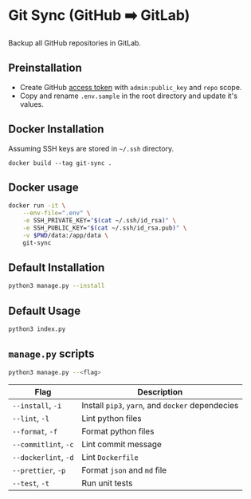 # Git Sync (GitHub ➡️ GitLab)

Backup all GitHub repositories in GitLab.

## Preinstallation

- Create GitHub [access token](https://github.com/settings/tokens/new) with `admin:public_key` and `repo` scope.
- Copy and rename `.env.sample` in the root directory and update it's values.

## Docker Installation

Assuming SSH keys are stored in `~/.ssh` directory.

```
docker build --tag git-sync .
```

## Docker usage

```sh
docker run -it \
    --env-file=".env" \
    -e SSH_PRIVATE_KEY="$(cat ~/.ssh/id_rsa)" \
    -e SSH_PUBLIC_KEY="$(cat ~/.ssh/id_rsa.pub)" \
    -v $PWD/data:/app/data \
    git-sync
```

## Default Installation

```sh
python3 manage.py --install
```

## Default Usage

```sh
python3 index.py
```

## `manage.py` scripts

```sh
python3 manage.py --<flag>
```

| Flag                 | Description                                      |
| -------------------- | ------------------------------------------------ |
| `--install`, `-i`    | Install `pip3`, `yarn`, and `docker` dependecies |
| `--lint`, `-l`       | Lint python files                                |
| `--format`, `-f`     | Format python files                              |
| `--commitlint`, `-c` | Lint commit message                              |
| `--dockerlint`, `-d` | Lint `Dockerfile`                                |
| `--prettier`, `-p`   | Format `json` and `md` file                      |
| `--test`, `-t`       | Run unit tests                                   |
